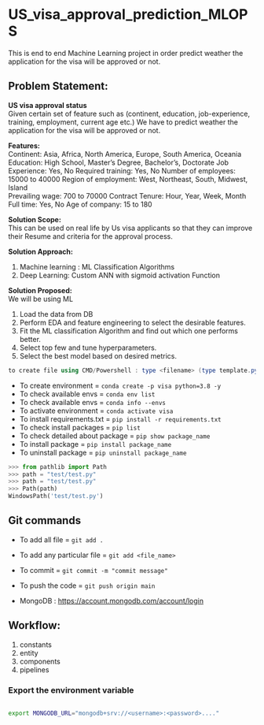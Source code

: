 # US_visa_approval_prediction_MLOPS
This is end to end Machine Learning project in order predict weather the application for the visa will be approved or not.


## Problem Statement:
**US visa approval status** <br>
Given certain set of feature such as (continent, education, job-experience, training, employment, current age etc.)
We have to predict weather the application for the visa will be approved or not.

**Features:** <br>
Continent: Asia, Africa, North America, Europe, South America, Oceania
Education: High School, Master’s Degree, Bachelor’s, Doctorate
Job Experience: Yes, No
Required training: Yes, No
Number of employees: 15000 to 40000 
Region of employment: West, Northeast, South, Midwest, Island  
Prevailing wage: 700 to 70000 
Contract Tenure: Hour, Year, Week, Month 
Full time: Yes, No 
Age of company: 15 to 180

**Solution Scope:** <br>
This can be used on real life by Us visa applicants so that they can improve their Resume and criteria for the approval process.

**Solution Approach:** <br>
1.	Machine learning : ML Classification Algorithms
2.	Deep Learning: Custom ANN with sigmoid activation Function

**Solution Proposed:** <br>
We will be using ML
1.	Load the data from DB
2.	Perform EDA and feature engineering to select the desirable features.
3.	Fit the ML classification Algorithm and find out which one performs better.
4.	Select top few and tune hyperparameters.
5.	 Select the best model based on desired metrics.






```Powershell
to create file using CMD/Powershell : type <filename> (type template.py)
```


- To create environment = `conda create -p visa python=3.8 -y`
- To check available envs = `conda env list`
- To check available envs = `conda info --envs`
- To activate environment = `conda activate visa`
- To install requirements.txt = `pip install -r requirements.txt`
- To check install packages = `pip list`
- To check detailed about package = `pip show package_name`
- To install package = `pip install package_name`
- To uninstall package = `pip uninstall package_name`


```python
>>> from pathlib import Path
>>> path = "test/test.py"
>>> path = "test/test.py"
>>> Path(path)
WindowsPath('test/test.py')
```

## Git commands 

- To add all file = `git add .`
- To add any particular file = `git add <file_name>`
- To commit = `git commit -m "commit message"`
- To push the code = `git push origin main`


- MongoDB : https://account.mongodb.com/account/login


## Workflow:

1. constants
2. entity
3. components
4. pipelines


### Export the environment variable
```bash

export MONGODB_URL="mongodb+srv://<username>:<password>...."

```
